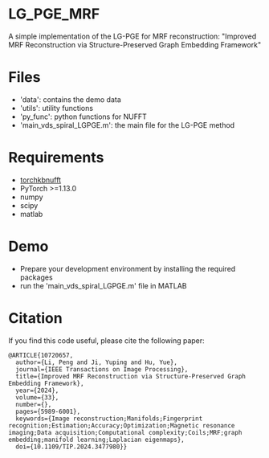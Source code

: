 # LG_PGE_MRF

A simple implementation of the LG-PGE for MRF reconstruction: "Improved MRF Reconstruction via Structure-Preserved Graph Embedding Framework"

# Files
* 'data': contains the demo data
* 'utils': utility functions
* 'py_func': python functions for NUFFT
* 'main_vds_spiral_LGPGE.m': the main file for the LG-PGE method

# Requirements
* [torchkbnufft](https://github.com/mmuckley/torchkbnufft)
* PyTorch >=1.13.0
* numpy
* scipy
* matlab

# Demo
* Prepare your development environment by installing the required packages
* run the 'main_vds_spiral_LGPGE.m' file in MATLAB

# Citation
If you find this code useful, please cite the following paper:
```
@ARTICLE{10720657,
  author={Li, Peng and Ji, Yuping and Hu, Yue},
  journal={IEEE Transactions on Image Processing}, 
  title={Improved MRF Reconstruction via Structure-Preserved Graph Embedding Framework}, 
  year={2024},
  volume={33},
  number={},
  pages={5989-6001},
  keywords={Image reconstruction;Manifolds;Fingerprint recognition;Estimation;Accuracy;Optimization;Magnetic resonance imaging;Data acquisition;Computational complexity;Coils;MRF;graph embedding;manifold learning;Laplacian eigenmaps},
  doi={10.1109/TIP.2024.3477980}}
```
